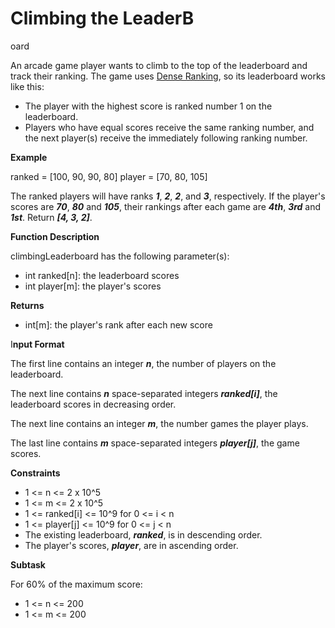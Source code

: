 # Climbing the LeaderB

oard

An arcade game player wants to climb to the top of the leaderboard and track their ranking. The game uses [Dense Ranking](https://en.wikipedia.org/wiki/Ranking#Dense_ranking_.28.221223.22_ranking.29), so its leaderboard works like this:

- The player with the highest score is ranked number 1 on the leaderboard.
- Players who have equal scores receive the same ranking number, and the next player(s) receive the immediately following ranking number.

**Example**

ranked = [100, 90, 90, 80]
player = [70, 80, 105]

The ranked players will have ranks **_1_**, **_2_**, **_2_**, and **_3_**, respectively. If the player's scores are **_70_**, **_80_** and **_105_**, their rankings after each game are **_4th_**, **_3rd_** and **_1st_**. Return **_[4, 3, 2]_**.

**Function Description**

climbingLeaderboard has the following parameter(s):

- int ranked[n]: the leaderboard scores
- int player[m]: the player's scores

**Returns**

- int[m]: the player's rank after each new score

I**nput Format**

The first line contains an integer **_n_**, the number of players on the leaderboard.

The next line contains **_n_** space-separated integers **_ranked[i]_**, the leaderboard scores in decreasing order.

The next line contains an integer **_m_**, the number games the player plays.

The last line contains **_m_** space-separated integers **_player[j]_**, the game scores.

**Constraints**

- 1 <= n <= 2 x 10^5
- 1 <= m <= 2 x 10^5
- 1 <= ranked[i] <= 10^9 for 0 <= i < n
- 1 <= player[j] <= 10^9 for 0 <= j < n
- The existing leaderboard, **_ranked_**, is in descending order.
- The player's scores, **_player_**, are in ascending order.

**Subtask**

For 60% of the maximum score:

- 1 <= n <= 200
- 1 <= m <= 200
